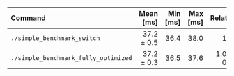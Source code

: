 | Command | Mean [ms] | Min [ms] | Max [ms] | Relative |
|:---|---:|---:|---:|---:|
| `./simple_benchmark_switch` | 37.2 ± 0.5 | 36.4 | 38.0 | 1.00 |
| `./simple_benchmark_fully_optimized` | 37.2 ± 0.3 | 36.5 | 37.6 | 1.00 ± 0.02 |
